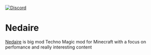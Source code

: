 [![Discord](https://img.shields.io/discord/483238590214701057.svg?style=for-the-badge&logo=discord)](https://discord.gg/VQdDDFD)



# Nedaire
[Nedaire](https://www.curseforge.com/minecraft/mc-mods/nedaire) is big mod Techno Magic mod for Minecraft with a focus on perfomance and really interesting content
